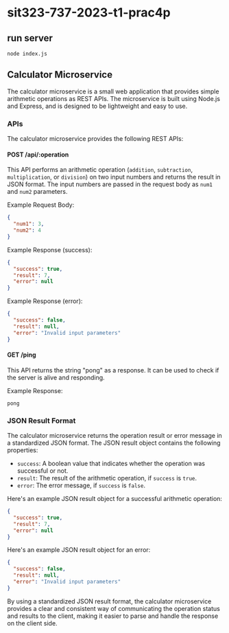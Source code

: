 # sit323-737-2023-t1-prac4p

## run server

```shell
node index.js
```
## Calculator Microservice

The calculator microservice is a small web application that provides simple arithmetic operations as REST APIs. The microservice is built using Node.js and Express, and is designed to be lightweight and easy to use.

### APIs

The calculator microservice provides the following REST APIs:

#### POST /api/:operation

This API performs an arithmetic operation (`addition`, `subtraction`, `multiplication`, or `division`) on two input numbers and returns the result in JSON format. The input numbers are passed in the request body as `num1` and `num2` parameters.

Example Request Body:

```json
{
  "num1": 3,
  "num2": 4
}
```

Example Response (success):

```json
{
  "success": true,
  "result": 7,
  "error": null
}
```

Example Response (error):

```json
{
  "success": false,
  "result": null,
  "error": "Invalid input parameters"
}
```

#### GET /ping

This API returns the string "pong" as a response. It can be used to check if the server is alive and responding.

Example Response:

```
pong
```

### JSON Result Format

The calculator microservice returns the operation result or error message in a standardized JSON format. The JSON result object contains the following properties:

- `success`: A boolean value that indicates whether the operation was successful or not.
- `result`: The result of the arithmetic operation, if `success` is `true`.
- `error`: The error message, if `success` is `false`.

Here's an example JSON result object for a successful arithmetic operation:

```json
{
  "success": true,
  "result": 7,
  "error": null
}
```

Here's an example JSON result object for an error:

```json
{
  "success": false,
  "result": null,
  "error": "Invalid input parameters"
}
```

By using a standardized JSON result format, the calculator microservice provides a clear and consistent way of communicating the operation status and results to the client, making it easier to parse and handle the response on the client side.
